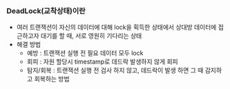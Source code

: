 ### DeadLock(교착상태)이란
- 여러 트랜잭션이 자신의 데이터에 대해 lock을 획득한 상태에서 상대방 데이터에 접근하고자 대기를 할 때, 서로 영원히 기다리는 상태
- 해결 방법
  - 예방 : 트랜잭션 실행 전 필요 데이터 모두 lock
  - 회피 : 자원 할당시 timestamp로 데드락 발생하지 않게 회피
  - 탐지/회복 : 트랜잭션 실행 전 검사 하지 않고, 데드락이 발생 하면 그 때 감지하고 회복하는 방법